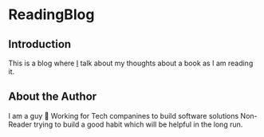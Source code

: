 # ReadingBlog

## Introduction
This is a blog where <a href="#about-the-author">I</a> talk about my thoughts about a book as I am reading it.

## About the Author
I am a guy 🧔
Working for Tech companines to build software solutions
Non-Reader trying to build a good habit which will be helpful in the long run.
